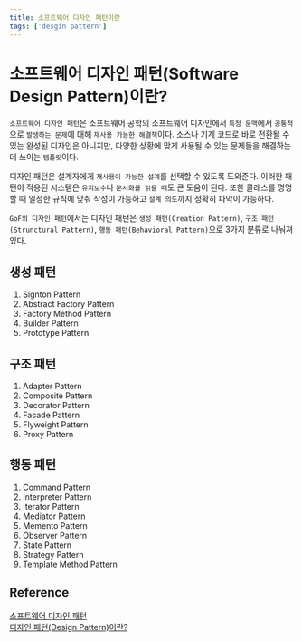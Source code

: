 ```yaml
---
title: 소프트웨어 디자인 패턴이란
tags: ['desgin pattern']
---
```


# 소프트웨어 디자인 패턴(Software Design Pattern)이란?

`소프트웨어 디자인 패턴`은 소프트웨어 공학의 소프트웨어 디자인에서 `특정 문맥`에서 `공통적`으로 `발생하는 문제`에 대해 `재사용 가능한 해결책`이다. 소스나 기계 코드로 바로 전환될 수 있는 완성된 디자인은 아니지만, 다양한 상황에 맞게 사용될 수 있는 문제들을 해결하는데 쓰이는 `템플릿`이다.

디자인 패턴은 설계자에게 `재사용이 가능한 설계`를 선택할 수 있도록 도와준다. 이러한 패턴이 적용된 시스템은 `유지보수`나 `문서화를 읽을 때`도 큰 도움이 된다. 또한 클래스를 명명할 때 일정한 규칙에 맞춰 작성이 가능하고 `설계 의도`까지 정확히 파악이 가능하다.

`GoF의 디자인 패턴`에서는 디자인 패턴은 `생성 패턴(Creation Pattern)`, `구조 패턴(Strunctural Pattern)`, `행동 패턴(Behavioral Pattern)`으로 3가지 분류로 나눠져 있다.

## 생성 패턴

1. Signton Pattern
2. Abstract Factory Pattern
3. Factory Method Pattern
4. Builder Pattern
5. Prototype Pattern

## 구조 패턴

1. Adapter Pattern
2. Composite Pattern
3. Decorator Pattern
4. Facade Pattern
5. Flyweight Pattern
6. Proxy Pattern

## 행동 패턴

1. Command Pattern
2. Interpreter Pattern
3. Iterator Pattern
4. Mediator Pattern
5. Memento Pattern
6. Observer Pattern
7. State Pattern
8. Strategy Pattern
9. Template Method Pattern

## Reference

[소프트웨어 디자인 패턴](https://ko.wikipedia.org/wiki/%EC%86%8C%ED%94%84%ED%8A%B8%EC%9B%A8%EC%96%B4_%EB%94%94%EC%9E%90%EC%9D%B8_%ED%8C%A8%ED%84%B4)<br>
[디자인 패턴(Design Pattern)이란?](https://readystory.tistory.com/114)

<TagLinks />